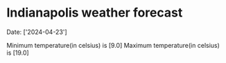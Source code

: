 # Indianapolis weather forecast 
Date: ['2024-04-23'] 

Minimum temperature(in celsius) is [9.0] 
Maximum temperature(in celsius) is [19.0]